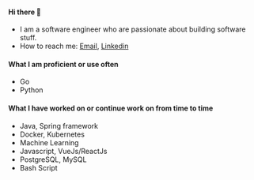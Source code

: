 #### Hi there 👋
- I am a software engineer who are passionate about building software stuff.
- How to reach me: [Email](mailto:trong.buiquoc@gmai.com), [Linkedin](www.linkedin.com/in/trongbq)

#### What I am proficient or use often
- Go
- Python

#### What I have worked on or continue work on from time to time
- Java, Spring framework
- Docker, Kubernetes
- Machine Learning
- Javascript, VueJs/ReactJs
- PostgreSQL, MySQL
- Bash Script

<!--
Here are some ideas to get you started:

- 🔭 I’m currently working on ...
- 🌱 I’m currently learning ...
- 👯 I’m looking to collaborate on ...
- 🤔 I’m looking for help with ...
- 💬 Ask me about ...
- 📫 How to reach me: ...
- 😄 Pronouns: ...
- ⚡ Fun fact: ...
-->
